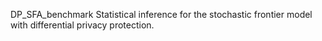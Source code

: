 DP_SFA_benchmark
Statistical inference for the stochastic frontier model with differential privacy protection.
